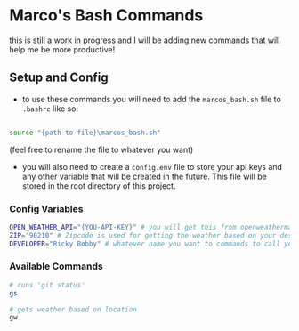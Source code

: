 # Marco's Bash Commands

this is still a work in progress and I will be adding new commands that will help me be more productive!

## Setup and Config

- to use these commands you will need to add the `marcos_bash.sh` file to `.bashrc` like so:

```bash

source "{path-to-file}\marcos_bash.sh"

```
(feel free to rename the file to whatever you want)

 - you will also need to create a `config.env` file to store your api keys and any other variable that will be created in the future. This file will be stored in the root directory of this project.

### Config Variables

```bash
OPEN_WEATHER_API="{YOU-API-KEY}" # you will get this from openweathermap.org
ZIP="90210" # Zipcode is used for getting the weather based on your desired location
DEVELOPER="Ricky Bobby" # whatever name you want to commands to call you
```

### Available Commands

``` bash
# runs 'git status'
gs

# gets weather based on location
gw

```
